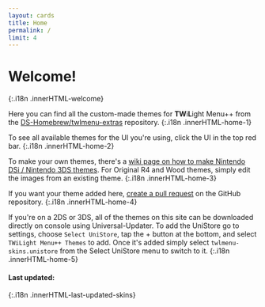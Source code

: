 ```yaml
---
layout: cards
title: Home
permalink: /
limit: 4
---
```


# Welcome!
{:.i18n .innerHTML-welcome}

Here you can find all the custom-made themes for **TW**i**L**ight Menu++ from the [DS-Homebrew/twlmenu-extras](https://github.com/DS-Homebrew/twlmenu-extras) repository.
{:.i18n .innerHTML-home-1}

To see all available themes for the UI you're using, click the UI in the top red bar.
{:.i18n .innerHTML-home-2}

To make your own themes, there's a [wiki page on how to make Nintendo DSi / Nintendo 3DS themes](https://wiki.ds-homebrew.com/twilightmenu/custom-dsi-3ds-skins). For Original R4 and Wood themes, simply edit the images from an existing theme.
{:.i18n .innerHTML-home-3}

If you want your theme added here, [create a pull request](https://github.com/DS-Homebrew/twlmenu-extras/pulls) on the GitHub repository.
{:.i18n .innerHTML-home-4}

If you're on a 2DS or 3DS, all of the themes on this site can be downloaded directly on console using Universal-Updater. To add the UniStore go to settings, choose `Select UniStore`, tap the + button at the bottom, and select `TWiLight Menu++ Themes` to add. Once it's added simply select `twlmenu-skins.unistore` from the Select UniStore menu to switch to it.
{:.i18n .innerHTML-home-5}

#### Last updated:
{:.i18n .innerHTML-last-updated-skins}
